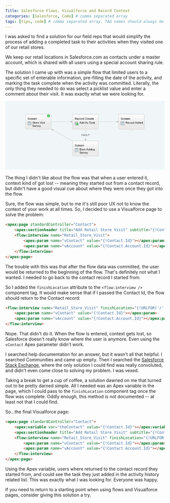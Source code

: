 ```yaml
---
Title: Salesforce Flows, Visualforce and Record Context
categories: [Salesforce, Code] # comma separated array
tags: [tips, code] # comma separated array. TAG names should always be lowercase
---
```


I was asked to find a solution for our field reps that would simplify the process of adding a completed task to their activities when they visited one of our retail stores.

We keep our retail locations in Salesforce.com as contacts under a master account, which is shared with all users using a special account sharing rule.

The solution I came up with was a simple flow that limited users to a specific set of enterable information, pre-filling the date of the activity, and marking the task complete when the activity was committed. Literally, the only thing they needed to do was select a picklist value and enter a comment about their visit. It was exactly what we were looking for.

![Simple Flow](/assets/img/posts/flow.png "Simple Flow example")

The thing I didn't like about the flow was that when a user entered it, context kind of got lost -- meaning they started out from a contact record, but didn't have a good visual cue about where they were once they got into the flow.

Sure, the flow was simple, but to me it's still poor UX not to know the context of your work at all times. So, I decided to use a Visualforce page to solve the problem:

````html
<apex:page standardController="Contact">
    <apex:sectionheader title="Add Retail Store Visit" subtitle="{!Contact.Name}"></apex:sectionheader>
    <flow:interview name="Retail_Store_Visit">
        <apex:param name="vContact" value="{!Contact.Id}"></apex:param>
        <apex:param name="vAccount" value="{!Contact.Account.Id}"></apex:param>
    </flow:interview>
</apex:page>
````

The trouble with this was that after the flow data was committed, the user would be returned to the beginning of the flow. That's definitely not what I wanted. I needed to go back to the contact record I started from.

So I added the ``finishLocation`` attribute to the ``<flow:interview />`` component tag. It would make sense that if I passed the Contact Id, the flow should return to the Contact record:

````html
<flow:interview name="Retail_Store_Visit" finishLocation="{!URLFOR('/' + Contact.Id)}">
    <apex:param name="vContact" value="{!Contact.Id}"></apex:param>
    <apex:param name="vAccount" value="{!Contact.Account.Id}"></apex:param>
</flow:interview>
````

Nope. That didn't do it. When the flow is entered, context gets lost, so Salesforce doesn't really know where the user is anymore. Even using the ``vContact`` Apex parameter didn't work.

I searched help documentation for an answer, but it wasn't all that helpful. I searched Communities and came up empty. Then I searched the <a href="http://salesforce.stackexchange.com/">Salesforce Stack Exchange</a>, where the only solution I could find was really convoluted, and didn't even come close to solving my problem. I was vexed.

Taking a break to get a cup of coffee, a solution dawned on me that turned out to be pretty darned simple. All I needed was an Apex variable in the page, which I could pass to the ``finishLocation`` component tag once the flow was complete. Oddly enough, this method is not documented -- at least not that I could find.

So...the final Visualforce page:

````html
<apex:page standardController="Contact">
    <apex:variable var="theContact" value="{!Contact.Id}"></apex:variable>
    <apex:sectionheader title="Add Retail Store Visit" subtitle="{!Contact.Name}"></apex:sectionheader>
    <flow:interview name="Retail_Store_Visit" finishLocation="{!URLFOR('/' &amp; theContact)}">
        <apex:param name="vContact" value="{!Contact.Id}"></apex:param>
        <apex:param name="vAccount" value="{!Contact.Account.Id}"></apex:param>
    </flow:interview>
</apex:page>
````

Using the Apex variable, users where returned to the contact record they started from, and could see the task they just added in the activity history related list. This was exactly what I was looking for. Everyone was happy.

If you need to return to a starting point when using flows and Visualforce pages, consider giving this solution a try.
